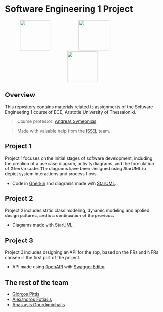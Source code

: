 # Software Engineering 1 Project

<p align=center>
<img src="https://lab.issel.ee.auth.gr/wp-content/uploads/2021/06/logo.png" height=100px width:auto />
  &emsp;&emsp;&emsp;&emsp;&emsp;&emsp;
<img src="https://www.openapis.org/wp-content/uploads/sites/3/2018/02/OpenAPI_Logo_Stacked_White.png" height=100px width:auto />
  &emsp;&emsp;&emsp;&emsp;&emsp;&emsp;&emsp;&emsp;
<img src="https://static-00.iconduck.com/assets.00/swagger-icon-1024x1024-09037v1r.png" height=100px width:auto />
</p>

## Overview

This repository contains materials related to assignments of the Software Engineering 1 course of ECE, Aristotle University of Thessaloniki.

>Course professor: [Andreas Symeonidis](https://github.com/asymeon)

> Made with valuable help from the [ISSEL](https://lab.issel.ee.auth.gr/) team.


## Project 1
Project 1 focuses on the initial stages of software development, including the creation of a use case diagram, activity diagrams, and the formulation of Gherkin code. The diagrams have been designed using StarUML to depict system interactions and process flows.

- Code in [Gherkin](https://cucumber.io/docs/gherkin/) and diagrams made with [StarUML](https://staruml.io/).

## Project 2
Project 2 includes static class modeling, dynamic modeling and applied design patterns, and is a continuation of the previous.

- Diagrams made with [StarUML](https://staruml.io/).   

## Project 3
Project 3 includes designing an API for the app, based on the FRs and NFRs chosen in the first part of the project.

- API made using [OpenAPI](https://www.openapis.org/) with [Swagger Editor](https://swagger.io/)

## The rest of the team

- [Giorgos Pittis](https://github.com/gkpittis)
- [Alexandros Fotiadis](https://github.com/afotiadis)
- [Anastasis Gourdomichalis](https://github.com/anasgourd)


